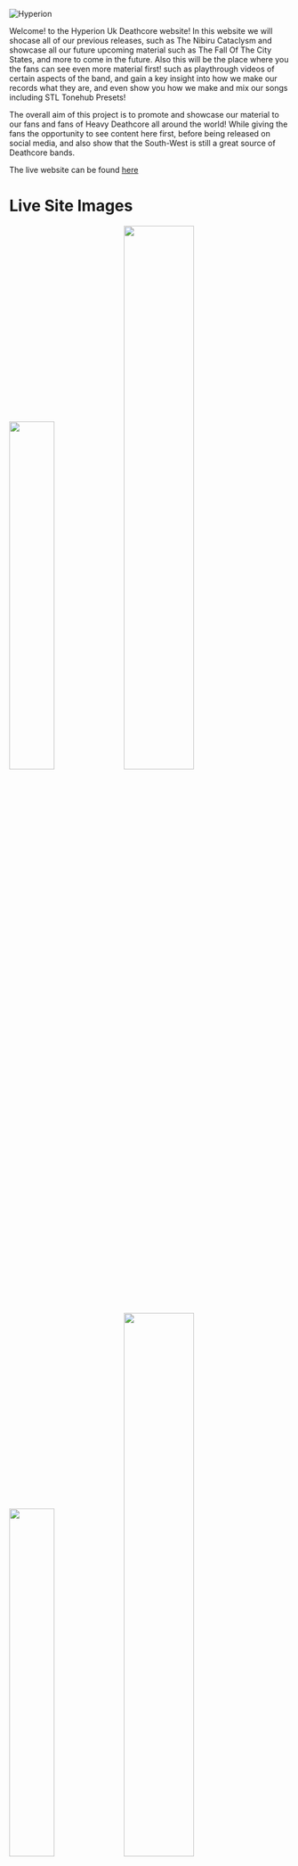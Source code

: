 ![Hyperion](assets/images/cropped-cold-logo-min.jpg)

Welcome! to the Hyperion Uk Deathcore website! In this website we will shocase all of our previous releases, such as The Nibiru Cataclysm and showcase all our future upcoming material such as The Fall Of The City States, and more to come in the future. Also this will be the place where you the fans can see even more material first! such as playthrough videos of certain aspects of the band, and gain a key insight into how we make our records what they are, and even show you how we make and mix our songs including STL Tonehub Presets!

The overall aim of this project is to promote and showcase our material to our fans and fans of Heavy Deathcore all around the world! While giving the fans the opportunity to see content here first, before being released on social media, and also show that the South-West is still a great source of Deathcore bands. 

The live website can be found [here](https://8stringking.github.io/Hyperion-Deathcore-Milestone/)
# Live Site Images
<div>
<img src="assets/images/multi-devicecapture.jpg" width=40%>
<img src="assets/images/pc-capture.jpg" width=50%>
<img src="assets/images/gallery-bundle.jpg" width=40%>
<img src="assets/images/live-site-footer.jpg" width=50%>
</div>

# Contents

## 1. User Experience
    
- What this project is and why
- Target audience
- What the fans can expect
- Web Design
- Wire frames
- Website Walkthrough
    
### 2. Website features
### 3. Methods for creating the site (html5 css etc)
### 4. Testing
### 5. Bugs
### 6. Future plans and goals for the website
### 7. Deployment

# 1.User Experience

Welcome to the Hyperion website. This website is the hub for Hyperion content before anywhere else, and why weve chosen to do this is to give the fans a more in depth, and personal view of Hyperion rather than a standard Facebook or Instagram layout. We think this does reflect Hyperion in the best way and hope to grow our fanbase using this website. It also gives people the opportunity to book Hyperion for any event rather than using social media messages, as is the standard and sets out clear guidelines from the start.

# Target Audience

Weve tailored the design of this website for the fans of heavy music from Deathcore to Djent, and between the ages of 17 to 40 years old which is why the website is darker than the average website to cater to these tastes, and this has been done to capitilize on our eye catching artwork and to really make the content stand out, to draw in people that typically wouldnt like this style of music, as this is the purpose of all band social media and websites is to attract people far and wide and from all over the globe, as hyperion has done by having fans currently all the way from Indonesia and more.

# What the fans can expect

The Fans can expect a dark, simple, easy to navigate website packed full of all of our content in one place. No more scrolling through albums on facebook, or never ending scrolling on instagram, its all here and simple to navigate from page to page with a Navigation bar that we believe is stylish and is slightly bigger than your average to give the user the ease of accessing everything instantly.

They can also expect UN-RELEASED previews of our next EP 'Fall of the city states', bands dont typically do this, however we believe that the ability to listen to new songs not released anywhere else is a VITAL part of drawing new fans to us and the website and incredibly exciting for fans also.

# Web design

The web design of this page has been designed to give the user a simple and meaningful and functional experience, while being relevant towards the fan base hyperion is targeting (fans of heavy music/deathcore). This has been done by making the website quite dark, and having the content very light, causing no contrast issues for the user. The reason behind keeping it simple as stated above is usually fans would scroll through social media pages which arnt always as easy to navigate.

The home page has been used to drive the released album (the nibiru cataclysm) while giving more information on the band and having more of an overview of future material. The gallery page we've used as a timeline, hence the picture layout. The most recent being first and the older pictures last, letting fans see the most recent content first! The tours page weve put the nibiru cataclysm artwork in the background as this is the music mostly the fans would be hearing live. Inkeeping with a simple functional website, the tours page we wanted to simply contain links and use their logos that the fans know most in there countries. We know people are very picky about where they get their merch so laying it out in this fashion we know will be very useful for the user. The booking section does contain alot of sections to fill in, however being a musician for over 12 years i know that this is the information needed to reliably book a band. The nibiru cataclysm page again is kept simple using the eye catching artwork to draw in the user, and includes the full album stream from our youtube channel for instant access to that album. And lastly the Fall of the city states page simply includes new teasers and some of the new artwork that accompanies the new release. With the announcement on the homepage i felt no more was needed to explain this section and let the content stand out as much as possible again for a better user experience. 

# Wire Frames
<div>
    <img src="assets/wireframes/index-home-wireframe.jpeg" width=30%>
    <img src="assets/wireframes/gallery-wireframe.jpeg" width=30%>
    <img src="assets/wireframes/tours-wireframe.jpeg" width=30%>
    <img src="assets/wireframes/merch-wireframe.jpeg" width=30%>
    <img src="assets/wireframes/booking-wireframe.jpeg" width=30%>
    <img src="assets/wireframes/nibiru-wireframe.jpeg" width=30%>
    <img src="assets/wireframes/citystates-wireframe.jpeg" width=30%>
    <img src="assets/images/space-logo-min.jpg" width=60%>
</div>
    <div>
    As you can see from the wireframes in the planning stage, the end result is pretty close, and the only reason this happened is due to the overall visual aspect of the page once I started coding the project. These changes were the track previews on the homepage, and the hyperion artwork, I didnt think it made sense having the track previews at the bottom below artwork and thought it was more user friendly to have the artwork almost act as a sub footer. Other than this i was really happy to be able to keep everything as is.
    </div>

# Website Walkthrough

<div>
<img src="assets/website-walkthrough/home-1.jpg" width=45%>
<img src="assets/website-walkthrough/home2.jpg" width=45%>
<img src="assets/website-walkthrough/home3.jpg" width=45%>
<img src="assets/website-walkthrough/home4.jpg" width=45%>
<img src="assets/website-walkthrough/gallery1.jpg" width=45%>
<img src="assets/website-walkthrough/tours1.jpg" width=45%>
<img src="assets/website-walkthrough/merch.jpg" width=45%>
<img src="assets/website-walkthrough/booking.jpg" width=45%>
<img src="assets/website-walkthrough/nibiru.jpg" width=45%>
<img src="assets/website-walkthrough/citystates1.jpg" width=45%>
<img src="assets/website-walkthrough/citystates2.jpg" width=45%>
</div>

# Website Features

- Animated Nav Bar, with hover feature/underline feature for page indication <img src="assets/website-walkthrough/nav-bar.jpg" width=35%>
- Youtube video links <img src="assets/website-walkthrough/youtube-links.jpg" width=35%>
- Audio players <img src="assets/website-walkthrough/audio-players.jpg" width=40%>
- Booking form <img src="assets/website-walkthrough/booking-form.jpg" width=30%>
- Clickable picture links which opens in new tab <img src="assets/website-walkthrough/clickable-links.jpg" width=30%>
- Social Media links which opens in new tab <img src="assets/website-walkthrough/socials.jpg" width=50%>

The Hyperion website unlike facebook and instagram and youtube (which are the primary source for fans interacting with a band and seeing their content) this website has been designed to have everyone in one place for the user.

The youtube links are done as such that they will play on the same webpage so that they can keep scrolling along that page as they listen to music (facebook/instagram/youtube currently cannot support this function) and the user can immerse themselves within all content on that page

The form section is alot more detailed than most, this is mainly due to in my 10 years playing in bands, and booking shows, this is the minimal information needed for a reliable booking, however we have made sure this is even more accurate by adding a clendar, and a clock for dates and times, and made sure it is viewable on all devices, and the proof it is functional is below.
<img src="assets/testing-images/form-data.jpg" width=45%>

Audio players are used throughout the site with the ability to scroll within a track, this has been done for releasing unreleased content, especially if you want to re-listen to a particular section within a song, and again so the user can continue to scroll within that page while listening to our tracks

The site contains two forms of clickable links. These are for the merch sites, using pictures for links as we know the target audience will recognise these famous logos and can choose where to get their merch from, this is an important part of driving the sales of merch. These days we know that people dont tend to spend too long viewing anything online at a time so by using these logos helps people make their choice faster and making their experience even better. The second is obviously the social media links, which weve used icons that will load up in seperate tabs so the user can stay where they are on the site.

# Methods for creating the site (html5 css etc)

* [HTML5](https://en.wikipedia.org/wiki/HTML) (was used for structuring and presenting content of the website)
* [CSS](https://en.wikipedia.org/wiki/CSS) (used for the styling of the content)
* [Google Fonts](https://fonts.google.com/) (used for all the font styling within the project, fonts used were Cinzel, and Cinzel decorative with serif used for a backup)
* [Bootstrap](https://www.bootstrapcdn.com/) (used for the responsive code in the header for multiple devices)
* [Font Awesome](https://fontawesome.com/) (used for the social media icons)
* [W3Schools](https://www.w3schools.com/) (this was used for the coding of the booking form into two columns, and the nav bar logo)
* [Chrome](https://www.google.com/intl/en_uk/chrome/) (used to debug and test the source code using HTML5 and to test site responsiveness)
* [GitHub](https://github.com/) (used to create the repository and store the projects code after pushed from Git)
* [Gitpod](https://www.gitpod.io/) (used for the editing of code within the project for the site)
* [PlaceIt](https://placeit.net/) (was used for the mockup image for multiple devices)
* [W3C Markup](https://validator.w3.org/) (used for validating the html5 code)
* [Jigsaw Validator](https://jigsaw.w3.org/css-validator/) (used for validating the CSS code)
* [Code Institute](https://codeinstitute.net/) (this is where i got the idea for animating the main logo in the nav bar)

# Testing

## CSS Validation

<img src="assets/testing-images/css-validation.jpg" width=80%> 


Above is the CSS validation using 
* [Jigsaw Validation](https://jigsaw.w3.org/css-validator/) 

No errors were found.

## HTML Validation

### Home page
<img src="assets/testing-images/index-html-validation.jpg" width=80%>

### Gallery
<img src="assets/testing-images/gallery-html-validation.jpg" width=80%>

### Tours
<img src="assets/testing-images/tours-html-validation.jpg" width=80%>

### Merch
<img src="assets/testing-images/merch-html-validation.jpg" width=80%>

### Booking
<img src="assets/testing-images/booking-html-validation.jpg" width=80%>

### The Nibiru Cataclysm
<img src="assets/testing-images/nibiru-html-validation.jpg" width=80%>

### Fall Of The City States
<img src="assets/testing-images/citystates-html-validation.jpg" width=80%>

Above is the validation for the HTML code using 
* [W3C Markup](https://validator.w3.org/)

# Manual Device Testing/Responsive Design Testing

I have carried out manual testing on the following devices to test responsiveness, all links and videos and music tracks and features all worked correctly. The devices were tested on the following:

* Galaxy S8
* iphone 5
* Google Pixel 2
* Ipad/Ipad Pro
* Tablets
* Laptops

## Manual Testing

Below is the methods I used to manually test my website

<table>
<tr>
<th>Test</th>
<th>Outcome</th>
<th>Result</th>
</tr>
<tr>
<td>Navigation Bar</td>
<td>Does the nav bar navigate to each page?, and indicates with an underline what page you are on?, does it change color when hovering?</td>
<td>Pass</td>
</tr>
<tr>
<td>Animated Logo</td>
<td>Does the Hyperion logo animate upon page being loaded?</td>
<td>Pass</td>
</tr>
<tr>
<td>Youtube Video Links</td>
<td>Do they successfully play on every page? Do videos autoplay upon page loading?</td>
<td>Pass (does not autoplay upon loading)</td>
</tr>
<tr>
<td>Audio Players</td>
<td>Do they successfully play? Is auto play enabled upon loading? Do they work on every page?</td>
<td>Pass (does not autoplay upon loading)</td>
</tr>
<tr>
<td>Footer links</td>
<td>Do links successfully open in new tabs?</td>
<td>Pass</td>
</tr>
<tr>
<td>Booking Form</td>
<td>Does the form successfully submit data? Does the clock work?</td>
<td>Pass</td>
</tr>
<tr>
<td>Merch Picture Links</td>
<td>Do picture links take you to relavant site? are those sites in the correct country?Do they open in a new tab?</td>
<td>Pass</td>
</tr>
<tr>
<td>Responsive Test</td>
<td>Any issues with responsive testing? do all links,videos,animations,forms work on all devices?</td>
<td>Pass, No Issues Discovered</td>
</tr>
<tr>
<td>Background Contrast Issues</td>
<td>Is any content difficult to see due to background color or content color?</td>
<td>Pass (no issues)</td>
</tr>
</table>

I used [Am I Responsive](http://ami.responsivedesign.is/) to check my website is responsive on all devices

<img src="assets/testing-images/site-responsiveness-test.jpg" width=80%></p>

## Expectations

From design concept i think the website delivers on the expectations for a fully functional, meaningful and user friendly website for fans of Hyperion, and is consistent across all devices.

# Bugs

Currently on the website, there is only 1 bug that i have found. That is on the booking page the background image doesnt load on a mobile once pushed to gihub, although its a problem i am still actively trying to fix. The image has been put in via css as a background image, as it was the best way i could get all the elements on the page to display correctly. However this isnt detrimental to the page as the form is still clearly displayed and functional on the page.

# Historical Bugs and Issues Resolved

Initially the Nav bar was flagging as an error because the logo was placed in the middle of a UL as an anchor, this was resolved by using 2 seperate UL and placing the anchored image between the lists.

Another bug was the frameborder on the youtube video links causing an error in the html, this was fixed by using css to set the frameborder to none using the following code: iframe {
    border: none; }

Image sizing on the index page and the tours page was a big challenge, the pictures were displaying far too large on all devices, this was solved resizing the images to a much smaller pixel size so they could be used across all devices.

# Future plans and goals for the website

The main plan for the future development of this website is to expand the page "Fall of the city states". Once the new EP is done, I want to upload all of the guitar presets used in recording the EP for the fans to download, including Rhythm, Lead, and Bass presets with samples. Also adding the individual stems for the tracks for people to practise mixing themselves. This is something not alot of bands do but fans wish they did, so i believe this will be a fantastic edition to the website, again increasing the feel good experience of the user.

# Deployment

The site was deployed to GitHub following these steps:

* Create Github Account
* Create a new repository
* Click on settings on the navigation bar under the repository title
* Select pages on the left menu bar
* Click on the master branch and save
* This has now created the link to your live website
* Live website link - https://8stringking.github.io/Hyperion-Deathcore-Milestone/





